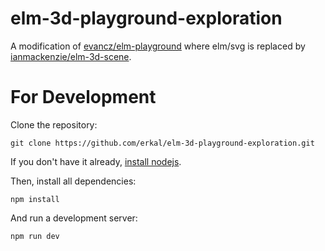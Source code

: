# elm-3d-playground-exploration

A modification of [evancz/elm-playground](https://package.elm-lang.org/packages/evancz/elm-playground/latest/) where elm/svg is replaced by [ianmackenzie/elm-3d-scene](https://package.elm-lang.org/packages/ianmackenzie/elm-3d-scene/latest/).

# For Development

Clone the repository:

```
git clone https://github.com/erkal/elm-3d-playground-exploration.git
```
If you don't have it already, [install nodejs](https://nodejs.org/en/download/).

Then, install all dependencies:

```
npm install
```

And run a development server:

```
npm run dev
```
